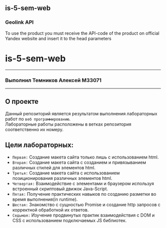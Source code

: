 ## is-5-sem-web

### Geolink API
To use the product you must receive the API-code of the product on official Yandex website
and insert it to the head parameters

# is-5-sem-web
***
### Выполнил Темников Алексей М33071
***
## О проекте
Данный репозиторий является результатом выполнения лабораторных работ по ```веб программированию```.  
Лабораторные работы расположены в ветках репозитория соответственно их номеру.
## Цели лабораторных:
* ```Первая:``` Создание макета сайта только лишь с использованием html.
* ```Вторая:``` Создание макета сайта с созданием и привязыванием различных стилей для элементов html.
* ```Третья:``` Создание макета сайта с использованием позиционирования различных элементов html.
* ```Четвертая:``` Взаимодействие с элементами и браузером используя встроенный скриптовый движок Java-Script.
* ```Пятая:``` Получение практических навыков по созданию разметки во время выполнения(in runtime).
* ```Шестая:``` Знакомство с сущностью Promise и создание http запросов с корректной обработкой их ответов.
* ```Седьмая:``` Изучение продвинутых практик взаимодействия с DOM и CSS с использованием подключаемых JS библиотек.